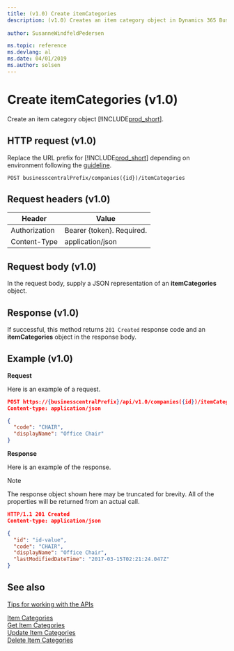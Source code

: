 ```yaml
---
title: (v1.0) Create itemCategories
description: (v1.0) Creates an item category object in Dynamics 365 Business Central.
 
author: SusanneWindfeldPedersen

ms.topic: reference
ms.devlang: al
ms.date: 04/01/2019
ms.author: solsen
---
```


# Create itemCategories (v1.0)
Create an item category object [!INCLUDE[prod_short](../../../includes/prod_short.md)].

## HTTP request (v1.0)
Replace the URL prefix for [!INCLUDE[prod_short](../../../includes/prod_short.md)] depending on environment following the [guideline](../../v1.0/endpoints-apis-for-dynamics.md).
```
POST businesscentralPrefix/companies({id})/itemCategories
```

## Request headers (v1.0)

|Header       |Value                    |
|-------------|-------------------------|
|Authorization|Bearer {token}. Required.|
|Content-Type |application/json         |

## Request body (v1.0)
In the request body, supply a JSON representation of an **itemCategories** object.
## Response (v1.0)
If successful, this method returns ```201 Created``` response code and an **itemCategories** object in the response body.

## Example (v1.0)

**Request**

Here is an example of a request.

```json
POST https://{businesscentralPrefix}/api/v1.0/companies({id})/itemCategories
Content-type: application/json

{
  "code": "CHAIR",
  "displayName": "Office Chair"
}
```

**Response**

Here is an example of the response. 

> [!NOTE]  
>   The response object shown here may be truncated for brevity. All of the properties will be returned from an actual call.

```json
HTTP/1.1 201 Created
Content-type: application/json

{
  "id": "id-value",
  "code": "CHAIR",
  "displayName": "Office Chair",
  "lastModifiedDateTime": "2017-03-15T02:21:24.047Z"
}
```



## See also
[Tips for working with the APIs](../../../developer/devenv-connect-apps-tips.md)  
  
[Item Categories](../resources/dynamics_itemcategories.md)  
[Get Item Categories](../api/dynamics_itemcategories_get.md)  
[Update Item Categories](../api/dynamics_itemcategories_update.md)  
[Delete Item Categories](../api/dynamics_itemcategories_delete.md)  